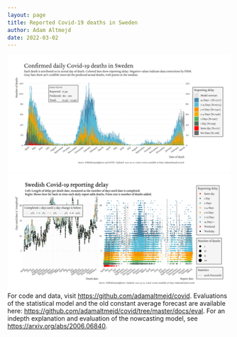 ```yaml
---
layout: page
title: Reported Covid-19 deaths in Sweden
author: Adam Altmejd
date: 2022-03-02
---
```


![Graph of Swedish Covid-19 deaths with reporting delay.](deaths_lag_sweden_2022-03-02.png "Swedish Covid-19 deaths.")
![Graph of Swedish Covid-19 reporting delay in daily deaths.](lag_trend_sweden_2022-03-02.png "Trend in Swedish Covid-19 mortality reporting delay.")
For code and data, visit <https://github.com/adamaltmejd/covid>.
Evaluations of the statistical model and the old constant average forecast are available here: <https://github.com/adamaltmejd/covid/tree/master/docs/eval>.
For an indepth explanation and evaluation of the nowcasting model, see <https://arxiv.org/abs/2006.06840>.
